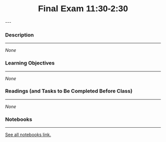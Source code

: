 <h1  style="font-family:  Verdana,  Geneva,  sans-serif;  text-align:center">Final  Exam    11:30-2:30    </h1> 
--- 
 
###  Description 
--- 
 
*None* 
 
###  Learning  Objectives 
---   
 
*None* 
 
###  Readings  (and  Tasks  to  Be  Completed  Before  Class) 
--- 
 
*None* 
 
###  Notebooks 
--- 
[See  all  notebooks  link.](https://rpi.analyticsdojo.com/notebooks/index.html) 

